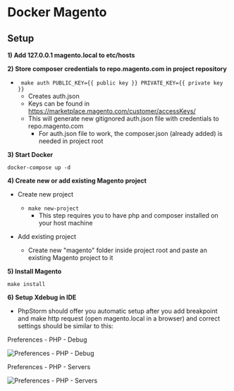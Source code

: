 # Docker Magento

## Setup

__1) Add 127.0.0.1 magento.local to etc/hosts__

__2) Store composer credentials to repo.magento.com in project repository__
- ``` make auth PUBLIC_KEY={{ public key }} PRIVATE_KEY={{ private key }}```
	- Creates auth.json
	- Keys can be found in https://marketplace.magento.com/customer/accessKeys/
	- This will generate new gitignored auth.json file with credentials to repo.magento.com
		- For auth.json file to work, the composer.json (already added) is needed in project root

__3) Start Docker__

```docker-compose up -d```

__4) Create new or add existing Magento project__

- Create new project
	- ```make new-project```
		- This step requires you to have php and composer installed on your host machine

- Add existing project
	- Create new "magento" folder inside project root and paste an existing Magento project to it  

__5) Install Magento__

```make install```

__6) Setup Xdebug in IDE__

- PhpStorm should offer you automatic setup after you add breakpoint and make http request (open magento.local in a browser) and correct settings should be similar to this:

Preferences - PHP - Debug

![Preferences - PHP - Debug](https://i.ibb.co/BZJ4hjz/phpstorm-2.jpg "Preferences - PHP - Debug")

Preferences - PHP - Servers

![Preferences - PHP - Servers](https://i.ibb.co/GVqfVs5/phpstorm.jpg "Preferences - PHP - Servers")


